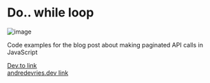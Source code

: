 # Do.. while loop

![image](https://res.cloudinary.com/dmim37dbf/image/upload/v1582569379/do-while-blog/do-whileloop.png)

Code examples for the blog post about making paginated API calls in JavaScript

[Dev.to link](https://dev.to/andre347/how-to-use-a-do-while-loop-for-api-pagination-375b)
<br />
[andredevries.dev link](https://andredevries.dev/posts/do-while-api-nodejs/)
